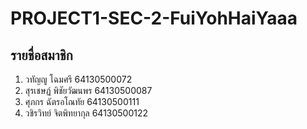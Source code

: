 # PROJECT1-SEC-2-FuiYohHaiYaaa


## รายชื่อสมาชิก
1. วทัญญู โฉมศรี 64130500072
2. สุรเชษฏ์ พิชัยวัฒนพร 64130500087 
3. ศุภกร ฉัตรอโณทัย 64130500111
4. วชิรวิทย์ จิตพิทยากุล 64130500122
